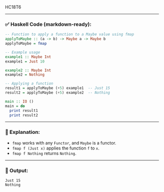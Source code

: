 HC18T6

---

### ✅ Haskell Code (markdown-ready):

```haskell
-- Function to apply a function to a Maybe value using fmap
applyToMaybe :: (a -> b) -> Maybe a -> Maybe b
applyToMaybe = fmap

-- Example usage
example1 :: Maybe Int
example1 = Just 10

example2 :: Maybe Int
example2 = Nothing

-- Applying a function
result1 = applyToMaybe (+5) example1  -- Just 15
result2 = applyToMaybe (+5) example2  -- Nothing

main :: IO ()
main = do
  print result1
  print result2
```

---

### 🧠 Explanation:

* `fmap` works with any `Functor`, and `Maybe` is a functor.
* `fmap f (Just x)` applies the function `f` to `x`.
* `fmap f Nothing` returns `Nothing`.

---

### 🧪 Output:

```
Just 15
Nothing
```
